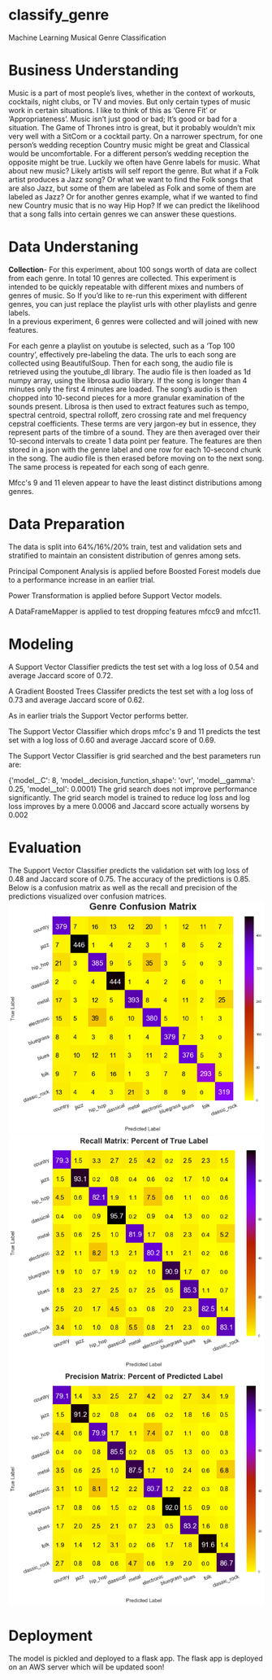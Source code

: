 # __classify_genre__
Machine Learning Musical Genre Classification

# Business Understanding
Music is a part of most people’s lives, whether in the context of workouts, cocktails, night clubs, or TV and movies. But only certain types of music work in certain situations. I like to think of this as ‘Genre Fit’ or ‘Appropriateness’. Music isn’t just good or bad; It’s good or bad for a situation. The Game of Thrones intro is great, but it probably wouldn’t mix very well with a SitCom or a cocktail party. On a narrower spectrum, for one person’s wedding reception Country music might be great and Classical would be uncomfortable. For a different person’s wedding reception the opposite might be true. Luckily we often have Genre labels for music. What about new music? Likely artists will self report the genre. But what if a Folk artist produces a Jazz song? Or what we want to find the Folk songs that are also Jazz, but some of them are labeled as Folk and some of them are labeled as Jazz? Or for another genres example, what if we wanted to find new Country music that is no way Hip Hop? If we can predict the likelihood that a song falls into certain genres we can answer these questions.

# Data Understaning
__Collection__- For this experiment, about 100 songs worth of data are collect from each genre. In total 10 genres are collected. This experiment is intended to be quickly repeatable with different mixes and numbers of genres of music. So If you’d like to re-run this experiment with different genres, you can just replace the playlist urls with other playlists and genre labels.  
In a previous experiment, 6 genres were collected and will joined with new features.

For each genre a playlist on youtube is selected, such as a ‘Top 100 country’, effectively pre-labeling the data. The urls to each song are collected using BeautifulSoup. Then for each song, the audio file is retrieved using the youtube_dl library. The audio file is then loaded as 1d numpy array, using the librosa audio library. If the song is longer than 4 minutes only the first 4 minutes are loaded. The song’s audio is then chopped into 10-second pieces for a more granular examination of the sounds present. Librosa is then used to extract features such as tempo, spectral centroid, spectral rolloff, zero crossing rate and mel frequency cepstral coefficients. These terms are very jargon-ey but in essence, they represent parts of the timbre of a sound. They are then averaged over their 10-second intervals to create 1 data point per feature. The features are then stored in a json with the genre label and one row for each 10-second chunk in the song. The audio file is then erased before moving on to the next song. The same process is repeated for each song of each genre.

Mfcc's 9 and 11 eleven appear to have the least distinct distributions among genres.

# Data Preparation

The data is split into 64%/16%/20% train, test and validation sets and stratified to maintain an consistent distribution of genres among sets.

Principal Component Analysis is applied before Boosted Forest models due to a performance increase in an earlier trial.

Power Transformation is applied before Support Vector models.

A DataFrameMapper is applied to test dropping features mfcc9 and mfcc11. 

# Modeling

A Support Vector Classifier predicts the test set with a log loss of 0.54 and average Jaccard score of 0.72.

A Gradient Boosted Trees Classifer predicts the test set with a log loss of 0.73 and average Jaccard score of 0.62.

As in earlier trials the Support Vector performs better.

The Support Vector Classifier which drops mfcc's 9 and 11 predicts the test set with a log loss of 0.60 and average Jaccard score of 0.69.

The Support Vector Classifier is grid searched and the best parameters run are:

{'model__C': 8,
 'model__decision_function_shape': 'ovr',
 'model__gamma': 0.25,
 'model__tol': 0.0001}
The grid search does not improve performance significantly.
The grid search model is trained to reduce log loss and log loss improves by a mere 0.0006 and Jaccard score actually worsens by 0.002

# Evaluation

The Support Vector Classifier predicts the validation set with log loss of 0.48 and Jaccard score of 0.75. The accuracy of the predictions is 0.85.
Below is a confusion matrix as well as the recall and precision of the predictions visualized over confusion matrices.
![](archive/img/confusion_matrix.png)
![](archive/img/recall_matrix.png)
![](archive/img/precision_matrix.png)

# Deployment
The model is pickled and deployed to a flask app.
The flask app is deployed on an AWS server which will be updated soon!
